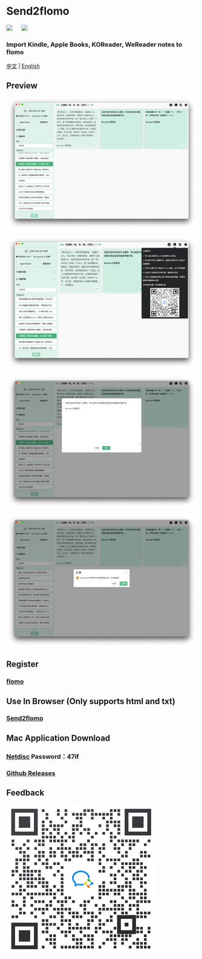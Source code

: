 # Send2flomo

![](https://img.shields.io/badge/license-GPL-green.svg)
&nbsp;&nbsp;&nbsp;&nbsp;
[![](https://img.shields.io/badge/即刻-@直走的螃蟹-FFE440.svg)](https://web.okjike.com/u/FFDB1E46-63DC-43BE-AA1A-36F3D9CD0017)

### Import Kindle, Apple Books, KOReader, WeReader notes to flomo

[中文](./README.md) | [English](./README_en_US.md)

## Preview
![](./screenshot/home.png)

![](./screenshot/help.png)

![](./screenshot/edit.png)

![](./screenshot/reset.png)

## Register
### [flomo](https://flomoapp.com/register2/?MTAzNDE)

## Use In Browser (Only supports html and txt)
### [Send2flomo](https://tit1e.github.io/kindle2Flomo/)

## Mac Application Download
### [Netdisc](https://wwr.lanzoui.com/b02c3nkyf) Password：47if
### [Github Releases](https://github.com/Tit1e/kindle2Flomo/releases)

## Feedback
![](./screenshot/qrcode.png)
